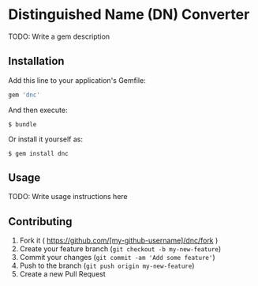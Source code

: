 # Distinguished Name (DN) Converter

TODO: Write a gem description

## Installation

Add this line to your application's Gemfile:

```ruby
gem 'dnc'
```

And then execute:

    $ bundle

Or install it yourself as:

    $ gem install dnc

## Usage

TODO: Write usage instructions here

## Contributing

1. Fork it ( https://github.com/[my-github-username]/dnc/fork )
2. Create your feature branch (`git checkout -b my-new-feature`)
3. Commit your changes (`git commit -am 'Add some feature'`)
4. Push to the branch (`git push origin my-new-feature`)
5. Create a new Pull Request
